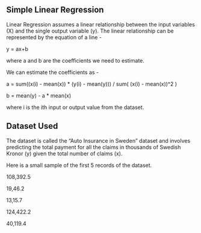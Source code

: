 Simple Linear Regression
------------------------

Linear Regression assumes a linear relationship between the input variables (X) and the single output variable (y).
The linear relationship can be represented by the equation of a line -

y = ax+b

where a and b are the coefficients we need to estimate.

We can estimate the coefficients as - 

a = sum((x(i) - mean(x)) * (y(i) - mean(y))) / sum( (x(i) - mean(x))^2 )

b = mean(y) - a * mean(x)

where i is the ith input or output value from the dataset.

Dataset Used
------------

The dataset is called the “Auto Insurance in Sweden” dataset and involves predicting the total payment for all the claims in thousands of Swedish Kronor (y) given the total number of claims (x).

Here is a small sample of the first 5 records of the dataset.

108,392.5

19,46.2

13,15.7

124,422.2

40,119.4



